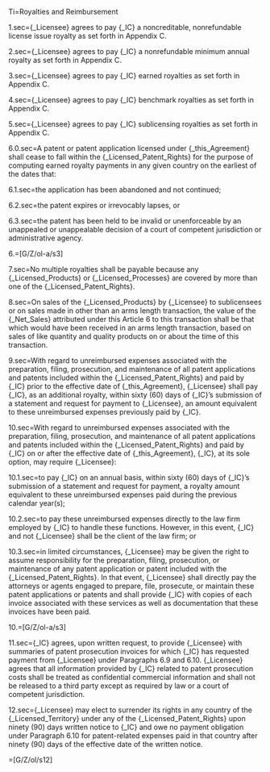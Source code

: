 Ti=Royalties and Reimbursement

1.sec={_Licensee} agrees to pay {_IC} a noncreditable, nonrefundable license issue royalty as set forth in Appendix C.

2.sec={_Licensee} agrees to pay {_IC} a nonrefundable minimum annual royalty as set forth in Appendix C.

3.sec={_Licensee} agrees to pay {_IC} earned royalties as set forth in Appendix C.

4.sec={_Licensee} agrees to pay {_IC} benchmark royalties as set forth in Appendix C.

5.sec={_Licensee} agrees to pay {_IC} sublicensing royalties as set forth in Appendix C.

6.0.sec=A patent or patent application licensed under {_this_Agreement} shall cease to fall within the {_Licensed_Patent_Rights} for the purpose of computing earned royalty payments in any given country on the earliest of the dates that:

6.1.sec=the application has been abandoned and not continued;

6.2.sec=the patent expires or irrevocably lapses, or

6.3.sec=the patent has been held to be invalid or unenforceable by an unappealed or unappealable decision of a court of competent jurisdiction or administrative agency.

6.=[G/Z/ol-a/s3]

7.sec=No multiple royalties shall be payable because any {_Licensed_Products} or {_Licensed_Processes} are covered by more than one of the {_Licensed_Patent_Rights}.

8.sec=On sales of the {_Licensed_Products} by {_Licensee} to sublicensees or on sales made in other than an arms length transaction, the value of the {_Net_Sales} attributed under this Article 6 to this transaction shall be that which would have been received in an arms length transaction, based on sales of like quantity and quality products on or about the time of this transaction.

9.sec=With regard to unreimbursed expenses associated with the preparation, filing, prosecution, and maintenance of all patent applications and patents included within the {_Licensed_Patent_Rights} and paid by {_IC} prior to the effective date of {_this_Agreement}, {_Licensee} shall pay {_IC}, as an additional royalty, within sixty (60) days of {_IC}’s submission of a statement and request for payment to {_Licensee}, an amount equivalent to these unreimbursed expenses previously paid by {_IC}.

10.sec=With regard to unreimbursed expenses associated with the preparation, filing, prosecution, and maintenance of all patent applications and patents included within the {_Licensed_Patent_Rights} and paid by {_IC} on or after the effective date of {_this_Agreement}, {_IC}, at its sole option, may require {_Licensee}:

10.1.sec=to pay {_IC} on an annual basis, within sixty (60) days of {_IC}’s submission of a statement and request for payment, a royalty amount equivalent to these unreimbursed expenses paid during the previous calendar year(s);

10.2.sec=to pay these unreimbursed expenses directly to the law firm employed by {_IC} to handle these functions.  However, in this event, {_IC} and not {_Licensee} shall be the client of the law firm; or

10.3.sec=in limited circumstances, {_Licensee} may be given the right to assume responsibility for the preparation, filing, prosecution, or maintenance of any patent application or patent included with the {_Licensed_Patent_Rights}.  In that event, {_Licensee} shall directly pay the attorneys or agents engaged to prepare, file, prosecute, or maintain these patent applications or patents and shall provide {_IC} with copies of each invoice associated with these services as well as documentation that these invoices have been paid.

10.=[G/Z/ol-a/s3]

11.sec={_IC} agrees, upon written request, to provide {_Licensee} with summaries of patent prosecution invoices for which {_IC} has requested payment from {_Licensee} under Paragraphs 6.9 and 6.10.  {_Licensee} agrees that all information provided by {_IC} related to patent prosecution costs shall be treated as confidential commercial information and shall not be released to a third party except as required by law or a court of competent jurisdiction.

12.sec={_Licensee} may elect to surrender its rights in any country of the {_Licensed_Territory} under any of the {_Licensed_Patent_Rights} upon ninety (90) days written notice to {_IC} and owe no payment obligation under Paragraph 6.10 for patent-related expenses paid in that country after ninety (90) days of the effective date of the written notice.

=[G/Z/ol/s12]
